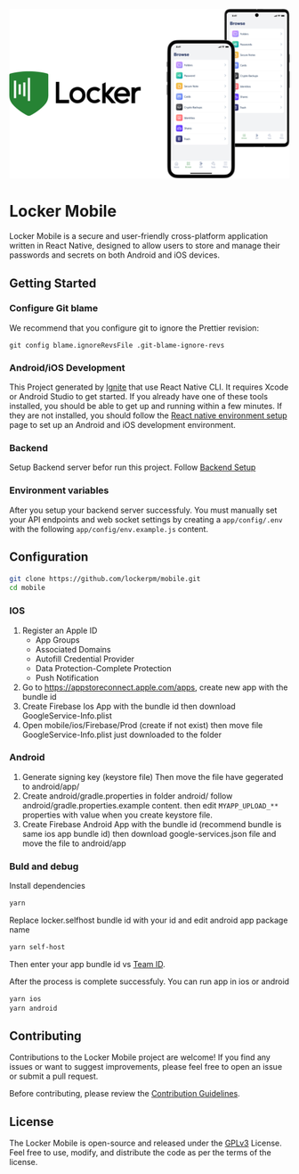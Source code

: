 ![Locker Password Manager](https://raw.githubusercontent.com/lockerpm/.github/main/images/locker4.png)

# Locker Mobile

Locker Mobile is a secure and user-friendly cross-platform application written in React Native, designed to allow users to store and manage their passwords and secrets on both Android and iOS devices.

## Getting Started

### Configure Git blame

We recommend that you configure git to ignore the Prettier revision:

```
git config blame.ignoreRevsFile .git-blame-ignore-revs

```

### Android/iOS Development

This Project generated by [Ignite](https://reactnative.dev/docs/0.71/environment-setup) that use React Native CLI. It requires Xcode or Android Studio to get started. If you already have one of these tools installed, you should be able to get up and running within a few minutes. If they are not installed, you should follow the  [React native environment setup](https://reactnative.dev/docs/0.71/environment-setup) page to set up an Android and iOS development environment.

### Backend

Setup Backend server befor run this project. Follow [Backend Setup](https://github.com/lockerpm/api)

### Environment variables

After you setup your backend server successfuly. You must manually set your API endpoints and web socket settings by creating a `app/config/.env` with the following `app/config/env.example.js` content. 


## Configuration

```sh
git clone https://github.com/lockerpm/mobile.git
cd mobile
```

### IOS

1.  Register an Apple ID 
    * App Groups
    * Associated Domains
    * Autofill Credential Provider
    * Data Protection-Complete Protection
    * Push Notification
2. Go to https://appstoreconnect.apple.com/apps, create new app with the bundle id 
3. Create Firebase Ios App with the bundle id then download GoogleService-Info.plist
4. Open mobile/ios/Firebase/Prod (create if not exist) then move file  GoogleService-Info.plist just downloaded to the folder

### Android

1. Generate signing key (keystore file) Then move the file have gegerated to android/app/
2. Create android/gradle.properties in folder android/ follow android/gradle.properties.example content. then edit `MYAPP_UPLOAD_**` properties with value when you create keystore file.
3. Create Firebase Android App with the bundle id (recommend bundle is same ios app bundle id) then download google-services.json file and move the file to android/app

### Buld and debug

Install dependencies

```sh
yarn
```

Replace locker.selfhost bundle id with your id and edit android app package name

```sh
yarn self-host
```

Then enter your app bundle id vs [Team ID](https://developer.apple.com/account#MembershipDetailsCard). 

After the process is complete successfuly. You can run app in ios or android 

```sh
yarn ios
yarn android
```


## Contributing
Contributions to the Locker Mobile project are welcome! If you find any issues or want to suggest improvements, please feel free to open an issue or submit a pull request.

Before contributing, please review the [Contribution Guidelines](https://github.com/lockerpm/.github/blob/main/CONTRIBUTING.md).

## License
The Locker Mobile is open-source and released under the [GPLv3](./LICENSE) License. Feel free to use, modify, and distribute the code as per the terms of the license.
